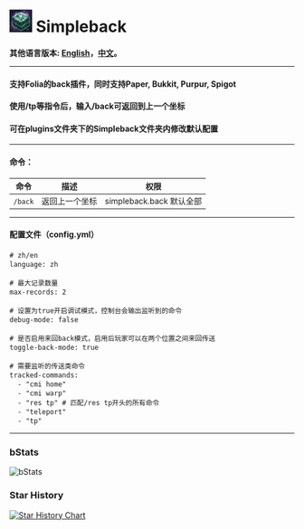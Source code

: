 # ![logo](https://github.com/intellectmind/Simpleback/blob/main/icon_40.png) Simpleback

**其他语言版本: [English](README.md)，[中文](README_zh.md)。**

----------------------------------------------------------------------------------------------------------

#### 支持Folia的back插件，同时支持Paper, Bukkit, Purpur, Spigot

#### 使用/tp等指令后，输入/back可返回到上一个坐标

#### 可在plugins文件夹下的Simpleback文件夹内修改默认配置

----------------------------------------------------------------------------------------------------------

#### 命令：

| 命令                     | 描述                                         | 权限                             |
|--------------------------|--------------------------------------------|----------------------------------|
| ```/back```       | 返回上一个坐标                               | simpleback.back 默认全部       |

----------------------------------------------------------------------------------------------------------

#### 配置文件（config.yml）

```
# zh/en
language: zh

# 最大记录数量
max-records: 2

# 设置为true开启调试模式，控制台会输出监听到的命令
debug-mode: false

# 是否启用来回back模式，启用后玩家可以在两个位置之间来回传送
toggle-back-mode: true

# 需要监听的传送类命令
tracked-commands:
  - "cmi home"
  - "cmi warp"
  - "res tp" # 匹配/res tp开头的所有命令
  - "teleport"
  - "tp"
```

----------------------------------------------------------------------------------------------------------

### bStats
![bStats](https://bstats.org/signatures/bukkit/Simpleback.svg)

### Star History
[![Star History Chart](https://api.star-history.com/svg?repos=Simpleback/Simpleback&type=Date)](https://star-history.com/#Simpleback/Simpleback&Date)

